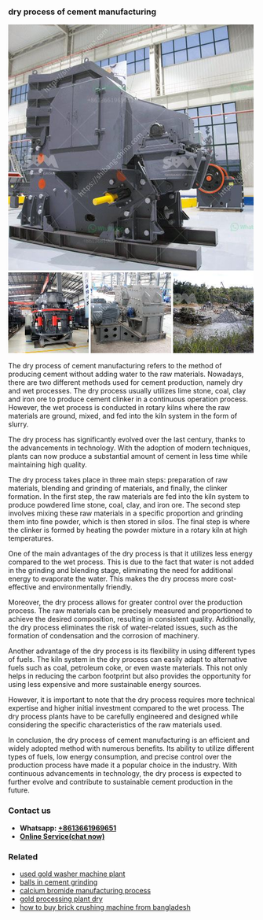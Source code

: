 <h3>dry process of cement manufacturing</h3><img src='1706768131.jpg' alt=''><p>The dry process of cement manufacturing refers to the method of producing cement without adding water to the raw materials. Nowadays, there are two different methods used for cement production, namely dry and wet processes. The dry process usually utilizes lime stone, coal, clay and iron ore to produce cement clinker in a continuous operation process. However, the wet process is conducted in rotary kilns where the raw materials are ground, mixed, and fed into the kiln system in the form of slurry.</p><p>The dry process has significantly evolved over the last century, thanks to the advancements in technology. With the adoption of modern techniques, plants can now produce a substantial amount of cement in less time while maintaining high quality.</p><p>The dry process takes place in three main steps: preparation of raw materials, blending and grinding of materials, and finally, the clinker formation. In the first step, the raw materials are fed into the kiln system to produce powdered lime stone, coal, clay, and iron ore. The second step involves mixing these raw materials in a specific proportion and grinding them into fine powder, which is then stored in silos. The final step is where the clinker is formed by heating the powder mixture in a rotary kiln at high temperatures.</p><p>One of the main advantages of the dry process is that it utilizes less energy compared to the wet process. This is due to the fact that water is not added in the grinding and blending stage, eliminating the need for additional energy to evaporate the water. This makes the dry process more cost-effective and environmentally friendly.</p><p>Moreover, the dry process allows for greater control over the production process. The raw materials can be precisely measured and proportioned to achieve the desired composition, resulting in consistent quality. Additionally, the dry process eliminates the risk of water-related issues, such as the formation of condensation and the corrosion of machinery.</p><p>Another advantage of the dry process is its flexibility in using different types of fuels. The kiln system in the dry process can easily adapt to alternative fuels such as coal, petroleum coke, or even waste materials. This not only helps in reducing the carbon footprint but also provides the opportunity for using less expensive and more sustainable energy sources.</p><p>However, it is important to note that the dry process requires more technical expertise and higher initial investment compared to the wet process. The dry process plants have to be carefully engineered and designed while considering the specific characteristics of the raw materials used.</p><p>In conclusion, the dry process of cement manufacturing is an efficient and widely adopted method with numerous benefits. Its ability to utilize different types of fuels, low energy consumption, and precise control over the production process have made it a popular choice in the industry. With continuous advancements in technology, the dry process is expected to further evolve and contribute to sustainable cement production in the future.</p><h3>Contact us</h3><ul><li><strong>Whatsapp:&nbsp;<a href="https://wa.me/8613661969651">+8613661969651</a></strong></li><li><a href="https://swt.shibang-china.com/?git&amp;zhl&amp;dry process of cement manufacturing"><strong>Online Service(chat now)</strong></a></li></ul><h3>Related</h3><ul><li><a href='used gold washer machine plant.md'>used gold washer machine plant</a></li><li><a href='balls in cement grinding.md'>balls in cement grinding</a></li><li><a href='calcium bromide manufacturing process.md'>calcium bromide manufacturing process</a></li><li><a href='gold processing plant dry.md'>gold processing plant dry</a></li><li><a href='how to buy brick crushing machine from bangladesh.md'>how to buy brick crushing machine from bangladesh</a></li></ul>